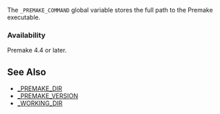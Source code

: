 The `_PREMAKE_COMMAND` global variable stores the full path to the Premake executable.

### Availability ###

Premake 4.4 or later.

## See Also ##

* [_PREMAKE_DIR](_PREMAKE_DIR.md)
* [_PREMAKE_VERSION](_PREMAKE_VERSION.md)
* [_WORKING_DIR](_WORKING_DIR.md)
